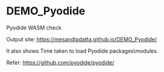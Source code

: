 # DEMO_Pyodide
Pyodide WASM check

Output site: https://mesandipdatta.github.io/DEMO_Pyodide/

It also shows Time taken to load Pyodide packages\modules.

Refer:
https://github.com/pyodide/pyodide/
